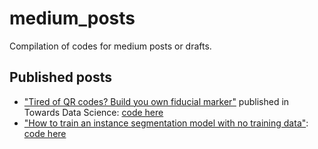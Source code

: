 # medium_posts
Compilation of codes for medium posts or drafts.

## Published posts
- ["Tired of QR codes? Build you own fiducial marker"](https://medium.com/towards-data-science/tired-of-qr-codes-build-you-own-fiducial-marker-aab81cce1f25) published in Towards Data Science: [code here](fiducial_marker/python)
- ["How to train an instance segmentation model with no training data"](): [code here](no_data_segmentation)